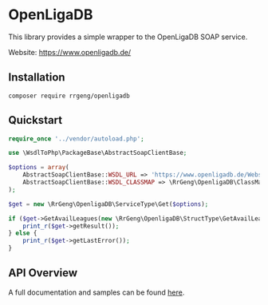 # OpenLigaDB

This library provides a simple wrapper to the OpenLigaDB SOAP service.

Website: https://www.openligadb.de/

## Installation
```
composer require rrgeng/openligadb
```

## Quickstart
```php
require_once '../vendor/autoload.php';

use \WsdlToPhp\PackageBase\AbstractSoapClientBase;

$options = array(
    AbstractSoapClientBase::WSDL_URL => 'https://www.openligadb.de/Webservices/Sportsdata.asmx?WSDL',
    AbstractSoapClientBase::WSDL_CLASSMAP => \RrGeng\OpenligaDB\ClassMap::get(),
);

$get = new \RrGeng\OpenligaDB\ServiceType\Get($options);

if ($get->GetAvailLeagues(new \RrGeng\OpenligaDB\StructType\GetAvailLeagues()) !== false) {
    print_r($get->getResult());
} else {
    print_r($get->getLastError());
}
```

## API Overview
A full documentation and samples can be found [here](https://github.com/OpenLigaDB/OpenLigaDB-Samples).
